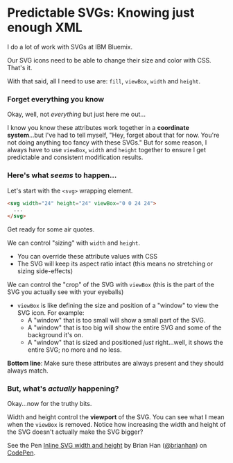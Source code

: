 # Predictable SVGs: Knowing just enough XML

I do a lot of work with SVGs at IBM Bluemix.

Our SVG icons need to be able to change their size and color with CSS. That's it.

With that said, all I need to use are: `fill`, `viewBox`, `width` and `height`.

### Forget everything you know

Okay, well, not _everything_ but just here me out...

I know you know these attributes work together in a **coordinate system**...but I've had to tell myself, "Hey, forget about that for now. You're not doing anything too fancy with these SVGs."
But for some reason, I always have to use `viewBox`, `width` and `height` together to ensure I get predictable and consistent modification results.

### Here's what _seems_ to happen...

Let's start with the `<svg>` wrapping element.

```html
<svg width="24" height="24" viewBox="0 0 24 24">
  ...
</svg>
```

Get ready for some air quotes. 

We can control "sizing" with `width` and `height`. 

- You can override these attribute values with CSS
- The SVG will keep its aspect ratio intact (this means no stretching or sizing side-effects)

We can control the "crop" of the SVG with `viewBox` (this is the part of the SVG you actually see with your eyeballs)

- `viewBox` is like defining the size and position of a "window" to view the SVG icon. For example:
	- A "window" that is too small will show a small part of the SVG.
	- A "window" that is too big will show the entire SVG and some of the background it's on.
	- A "window" that is sized and positioned _just_ right...well, it shows the entire SVG; no more and no less.

**Bottom line**: Make sure these attributes are always present and they should always match.

### But, what's _actually_ happening?

Okay...now for the truthy bits.

Width and height control the **viewport** of the SVG. You can see what I mean when the `viewBox` is removed. Notice how increasing the width and height of the SVG doesn't actually make the SVG bigger?

<p data-height="500" data-theme-id="0" data-slug-hash="zoxLNj" data-default-tab="result" data-user="brianhan" data-embed-version="2" data-pen-title="Inline SVG width and height" class="codepen">See the Pen <a href="http://codepen.io/brianhan/pen/zoxLNj/">Inline SVG width and height</a> by Brian Han (<a href="http://codepen.io/brianhan">@brianhan</a>) on <a href="http://codepen.io">CodePen</a>.</p>
<script async src="https://production-assets.codepen.io/assets/embed/ei.js"></script>



 







